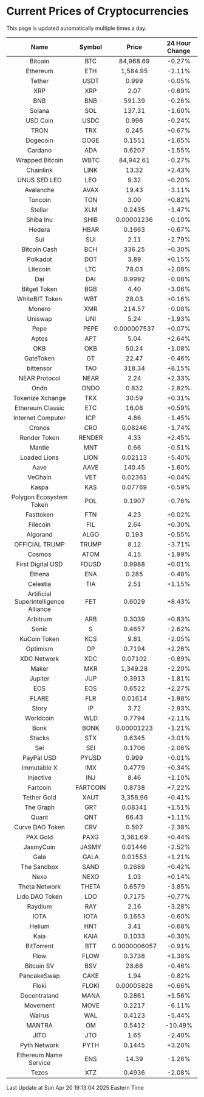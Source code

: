 # Current Prices of Cryptocurrencies
This page is updated automatically multiple times a day.

| Name | Symbol | Price | 24 Hour Change |
| :---: |:---:| :---: | :---: |
| Bitcoin | BTC | 84,968.69 | -0.27% |
| Ethereum | ETH | 1,584.95 | -2.11% |
| Tether | USDT | 0.999 | -0.05% |
| XRP | XRP | 2.07 | -0.69% |
| BNB | BNB | 591.39 | -0.26% |
| Solana | SOL | 137.31 | -1.60% |
| USD Coin | USDC | 0.996 | -0.24% |
| TRON | TRX | 0.245 | +0.67% |
| Dogecoin | DOGE | 0.1551 | -1.65% |
| Cardano | ADA | 0.6207 | -1.55% |
| Wrapped Bitcoin | WBTC | 84,942.61 | -0.27% |
| Chainlink | LINK | 13.32 | +2.43% |
| UNUS SED LEO | LEO | 9.32 | +0.20% |
| Avalanche | AVAX | 19.43 | -3.11% |
| Toncoin | TON | 3.00 | +0.82% |
| Stellar | XLM | 0.2435 | -1.47% |
| Shiba Inu | SHIB | 0.00001236 | -0.10% |
| Hedera | HBAR | 0.1663 | -0.67% |
| Sui | SUI | 2.11 | -2.79% |
| Bitcoin Cash | BCH | 336.25 | +0.30% |
| Polkadot | DOT | 3.89 | +0.15% |
| Litecoin | LTC | 78.03 | +2.08% |
| Dai | DAI | 0.9992 | -0.08% |
| Bitget Token | BGB | 4.40 | -3.06% |
| WhiteBIT Token | WBT | 28.03 | +0.16% |
| Monero | XMR | 214.57 | -0.08% |
| Uniswap | UNI | 5.24 | -1.93% |
| Pepe | PEPE | 0.000007537 | +0.07% |
| Aptos | APT | 5.04 | +2.64% |
| OKB | OKB | 50.24 | -1.08% |
| GateToken | GT | 22.47 | -0.46% |
| bittensor | TAO | 318.34 | +8.15% |
| NEAR Protocol | NEAR | 2.24 | +2.33% |
| Ondo | ONDO | 0.832 | -2.82% |
| Tokenize Xchange | TKX | 30.59 | +0.31% |
| Ethereum Classic | ETC | 16.08 | +0.59% |
| Internet Computer | ICP | 4.86 | -1.45% |
| Cronos | CRO | 0.08246 | -1.74% |
| Render Token | RENDER | 4.33 | +2.45% |
| Mantle | MNT | 0.66 | -0.51% |
| Loaded Lions | LION | 0.02113 | -5.40% |
| Aave | AAVE | 140.45 | -1.60% |
| VeChain | VET | 0.02361 | +0.04% |
| Kaspa | KAS | 0.07769 | -0.59% |
| Polygon Ecosystem Token | POL | 0.1907 | -0.76% |
| Fasttoken | FTN | 4.23 | +0.02% |
| Filecoin | FIL | 2.64 | +0.30% |
| Algorand | ALGO | 0.193 | -0.55% |
| OFFICIAL TRUMP | TRUMP | 8.12 | -3.71% |
| Cosmos | ATOM | 4.15 | -1.99% |
| First Digital USD | FDUSD | 0.9988 | +0.01% |
| Ethena | ENA | 0.285 | -0.48% |
| Celestia | TIA | 2.51 | +1.15% |
| Artificial Superintelligence Alliance | FET | 0.6029 | +8.43% |
| Arbitrum | ARB | 0.3039 | +0.83% |
| Sonic | S | 0.4657 | -2.62% |
| KuCoin Token | KCS | 9.81 | -2.05% |
| Optimism | OP | 0.7194 | +2.26% |
| XDC Network | XDC | 0.07102 | -0.89% |
| Maker | MKR | 1,349.28 | -2.20% |
| Jupiter | JUP | 0.3913 | -1.81% |
| EOS | EOS | 0.6522 | +2.27% |
| FLARE | FLR | 0.01614 | -1.98% |
| Story | IP | 3.72 | -2.93% |
| Worldcoin | WLD | 0.7794 | +2.11% |
| Bonk | BONK | 0.00001223 | -1.21% |
| Stacks | STX | 0.6345 | +3.01% |
| Sei | SEI | 0.1706 | -2.06% |
| PayPal USD | PYUSD | 0.999 | -0.01% |
| Immutable X | IMX | 0.4779 | +0.34% |
| Injective | INJ | 8.46 | +1.10% |
| Fartcoin | FARTCOIN | 0.8738 | +7.22% |
| Tether Gold | XAUT | 3,358.96 | +0.41% |
| The Graph | GRT | 0.08341 | +1.51% |
| Quant | QNT | 66.43 | +1.11% |
| Curve DAO Token | CRV | 0.597 | -2.38% |
| PAX Gold | PAXG | 3,361.69 | +0.44% |
| JasmyCoin | JASMY | 0.01446 | -2.52% |
| Gala | GALA | 0.01553 | +1.21% |
| The Sandbox | SAND | 0.2689 | +0.42% |
| Nexo | NEXO | 1.03 | +0.14% |
| Theta Network | THETA | 0.6579 | -3.85% |
| Lido DAO Token | LDO | 0.7175 | +0.77% |
| Raydium | RAY | 2.16 | -3.28% |
| IOTA | IOTA | 0.1653 | -0.60% |
| Helium | HNT | 3.41 | -0.68% |
| Kaia | KAIA | 0.1033 | +0.30% |
| BitTorrent | BTT | 0.0000006057 | -0.91% |
| Flow | FLOW | 0.3738 | +1.38% |
| Bitcoin SV | BSV | 28.66 | -0.46% |
| PancakeSwap | CAKE | 1.94 | -0.82% |
| Floki | FLOKI | 0.00005828 | +0.66% |
| Decentraland | MANA | 0.2861 | +1.56% |
| Movement | MOVE | 0.2217 | -6.11% |
| Walrus | WAL | 0.4123 | -5.44% |
| MANTRA | OM | 0.5412 | -10.49% |
| JITO | JTO | 1.65 | -2.40% |
| Pyth Network | PYTH | 0.1445 | +3.20% |
| Ethereum Name Service | ENS | 14.39 | -1.26% |
| Tezos | XTZ | 0.4936 | -2.08% |

Last Update at Sun Apr 20 19:13:04 2025 Eastern Time